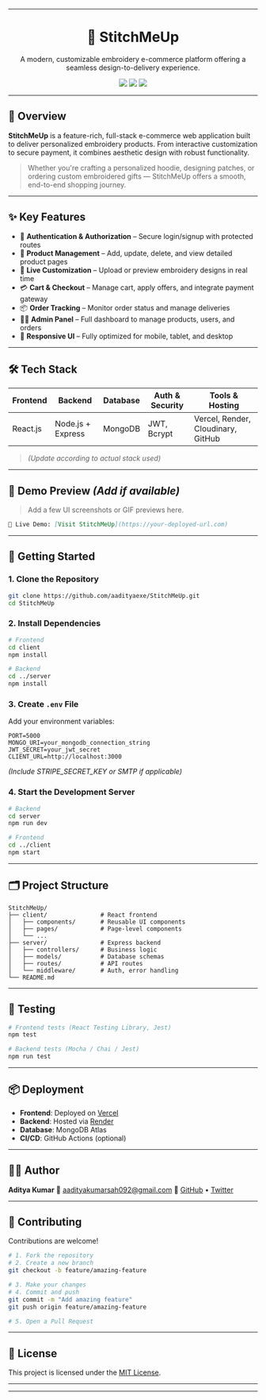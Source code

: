 
---

<h1 align="center">🧵 StitchMeUp</h1>

<p align="center">
  A modern, customizable embroidery e-commerce platform offering a seamless design-to-delivery experience.
</p>

<p align="center">
  <img src="https://img.shields.io/github/license/aadityaexe/StitchMeUp?style=flat-square"/>
  <img src="https://img.shields.io/github/languages/top/aadityaexe/StitchMeUp?style=flat-square"/>
  <img src="https://img.shields.io/github/last-commit/aadityaexe/StitchMeUp?style=flat-square"/>
</p>

---

## 🌟 Overview

**StitchMeUp** is a feature-rich, full-stack e-commerce web application built to deliver personalized embroidery products. From interactive customization to secure payment, it combines aesthetic design with robust functionality.

> Whether you're crafting a personalized hoodie, designing patches, or ordering custom embroidered gifts — StitchMeUp offers a smooth, end-to-end shopping journey.

---

## ✨ Key Features

* 🔐 **Authentication & Authorization** – Secure login/signup with protected routes
* 🛒 **Product Management** – Add, update, delete, and view detailed product pages
* 🎨 **Live Customization** – Upload or preview embroidery designs in real time
* 💳 **Cart & Checkout** – Manage cart, apply offers, and integrate payment gateway
* 📦 **Order Tracking** – Monitor order status and manage deliveries
* 🧑‍💻 **Admin Panel** – Full dashboard to manage products, users, and orders
* 📱 **Responsive UI** – Fully optimized for mobile, tablet, and desktop

---

## 🛠️ Tech Stack

| Frontend | Backend           | Database | Auth & Security | Tools & Hosting                    |
| -------- | ----------------- | -------- | --------------- | ---------------------------------- |
| React.js | Node.js + Express | MongoDB  | JWT, Bcrypt     | Vercel, Render, Cloudinary, GitHub |

> *(Update according to actual stack used)*

---

## 📸 Demo Preview *(Add if available)*

> Add a few UI screenshots or GIF previews here.

```md
📍 Live Demo: [Visit StitchMeUp](https://your-deployed-url.com)
```

---

## 🚀 Getting Started

### 1. Clone the Repository

```bash
git clone https://github.com/aadityaexe/StitchMeUp.git
cd StitchMeUp
```

### 2. Install Dependencies

```bash
# Frontend
cd client
npm install

# Backend
cd ../server
npm install
```

### 3. Create `.env` File

Add your environment variables:

```env
PORT=5000
MONGO_URI=your_mongodb_connection_string
JWT_SECRET=your_jwt_secret
CLIENT_URL=http://localhost:3000
```

*(Include STRIPE\_SECRET\_KEY or SMTP if applicable)*

### 4. Start the Development Server

```bash
# Backend
cd server
npm run dev

# Frontend
cd ../client
npm start
```

---

## 🗂 Project Structure

```
StitchMeUp/
├── client/               # React frontend
│   ├── components/       # Reusable UI components
│   ├── pages/            # Page-level components
│   └── ...
├── server/               # Express backend
│   ├── controllers/      # Business logic
│   ├── models/           # Database schemas
│   ├── routes/           # API routes
│   └── middleware/       # Auth, error handling
└── README.md
```

---

## 🧪 Testing

```bash
# Frontend tests (React Testing Library, Jest)
npm test

# Backend tests (Mocha / Chai / Jest)
npm run test
```

---

## 📦 Deployment

* **Frontend**: Deployed on [Vercel](https://vercel.com/)
* **Backend**: Hosted via [Render](https://render.com/)
* **Database**: MongoDB Atlas
* **CI/CD**: GitHub Actions (optional)

---

## 🧑‍💻 Author

**Aditya Kumar**
📧 [aadityakumarsah092@gmail.com](mailto:aadityakumarsah092@gmail.com)
🔗 [GitHub](https://github.com/aadityaexe) • [Twitter](https://x.com/Aadityakumar_01)

---

## 🤝 Contributing

Contributions are welcome!

```bash
# 1. Fork the repository
# 2. Create a new branch
git checkout -b feature/amazing-feature

# 3. Make your changes
# 4. Commit and push
git commit -m "Add amazing feature"
git push origin feature/amazing-feature

# 5. Open a Pull Request
```

---

## 📄 License

This project is licensed under the [MIT License](LICENSE).

---


---
